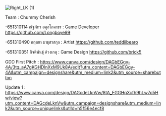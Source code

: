 ![Right_LK (1)](https://github.com/user-attachments/assets/80173f3f-24d4-4fed-95e2-0c95860ebb45)

Team : Chummy Cherish

  -651310114 ณัฐภัทร อดุลโภคาธร : Game Developer https://github.com/Longboye99

  -651310490 กฤตยา มาธุสรสกุล : Artist https://github.com/teddiibearo

  -651310351 กิจติพันธุ์ ด้วงเกตุ : Game Design https://github.com/brick5

GDD First Pitch : https://www.canva.com/design/DAGbEGgy-4A/3tq_aA7gKGHDlnXxM9Uk8A/edit?utm_content=DAGbEGgy-4A&utm_campaign=designshare&utm_medium=link2&utm_source=sharebutton

Update 1 : https://www.canva.com/design/DAGcdeLknVw/8tA_FGGHqXcfh9hLw7o5Hw/view?utm_content=DAGcdeLknVw&utm_campaign=designshare&utm_medium=link2&utm_source=uniquelinks&utlId=h5f56e4ecf8
